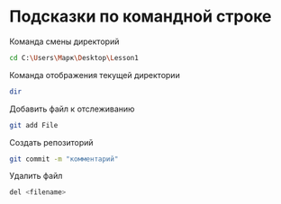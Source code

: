 # Подсказки по командной строке

Команда смены директорий
```sh
cd C:\Users\Марк\Desktop\Lesson1
```

Команда отображения текущей директории
```sh
dir
```

Добавить файл к отслеживанию
```sh
git add File
```

Создать репозиторий
```sh
git commit -m "комментарий"
```

Удалить файл
```sh
del <filename>
```